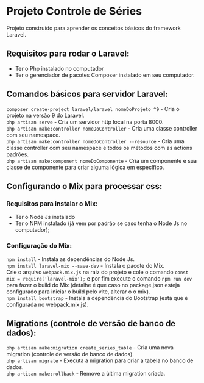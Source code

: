 # Projeto Controle de Séries
Projeto construído para aprender os conceitos básicos do framework Laravel.

## Requisitos para rodar o Laravel:
- Ter o Php instalado no computador
- Ter o gerenciador de pacotes Composer instalado em seu computador.

## Comandos básicos para servidor Laravel:
``` composer create-project laravel/laravel nomeDoProjeto ^9 ``` - Cria o projeto na versão 9 do Laravel. <br>
``` php artisan serve ``` - Cria um servidor http local na porta 8000. <br>
``` php artisan make:controller nomeDoController ``` - Cria uma classe controller com seu namespace. <br>
``` php artisan make:controller nomeDoController --resource ``` - Cria uma classe controller com seu namespace e todos os métodos com as actions padrões. <br>
``` php artisan make:component nomeDoComponente ``` - Cria um componente e sua classe de componente para criar alguma lógica em específico.

## Configurando o Mix para processar css:
### Requisitos para instalar o Mix:
- Ter o Node Js instalado
- Ter o NPM instalado (já vem por padrão se caso tenha o Node Js no computador);

### Configuração do Mix:
``` npm install ``` - Instala as dependências do Node Js. <br>
``` npm install laravel-mix --save-dev ``` - Instala o pacote do Mix. <br>
Crie o arquivo ``` webpack.mix.js ``` na raiz do projeto e cole o comando ``` const mix = require('laravel-mix'); ``` e por fim execute o comando ``` npm run dev ``` para fazer o build do Mix (detalhe é que caso no package.json esteja configurado para iniciar o build pelo vite, alterar o o mix).<br>
``` npm install bootstrap ``` - Instala a dependência do Bootstrap (está que é configurada no webpack.mix.js). <br>

## Migrations (controle de versão de banco de dados):
``` php artisan make:migration create_series_table ``` - Cria uma nova migration (controle de versão de banco de dados). <br>
``` php artisan migrate ``` - Executa a migration para criar a tabela no banco de dados. <br>
``` php artisan make:rollback ``` - Remove a última migration criada. <br>
